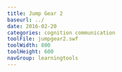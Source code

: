```yaml
---
title: Jump Gear 2
baseurl: ../
date: 2016-02-20
categories: cognition communication
toolFile: jumpgear2.swf
toolWidth: 800
toolHeight: 600
navGroup: learningtools
---
```

